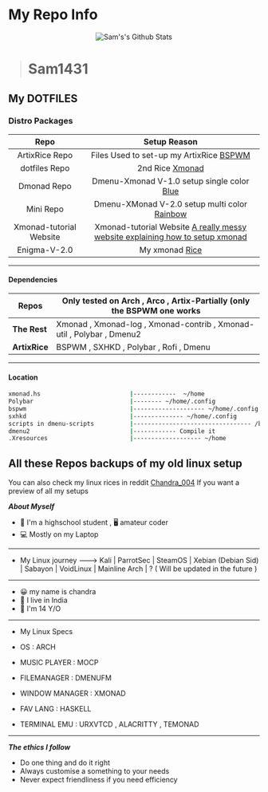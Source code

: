 # My Repo Info

<p align="center">
  <img alt="Sam's's Github Stats" src="https://github-readme-stats.vercel.app/api?username=Sam1431&show_icons=true&include_all_commits=true&hide_border=true" 
/>
<!--  <img alt="profile pic" width="195px" src="https://avatars2.githubusercontent.com/u/26059688?s=460&u=d41b000a62eab50d000c3da604d151cec27bd850&v=4" />  -->
<!--  <img src="https://github-readme-stats.anuraghazra1.vercel.app/api/top-langs/?username=Sam1431&hide=ruby,perl&hide_border=true" />  -->
</p>

> # Sam1431

## My DOTFILES

### Distro Packages
|Repo|Setup Reason|
|:---:|:---:|
|ArtixRice Repo                                      |Files Used to set-up my ArtixRice  [BSPWM](https://github.com/Sam1431/ArtixRice)|                                            
|dotfiles Repo                                       |2nd Rice [Xmonad](https://github.com/Sam1431/dotfiles)|
|Dmonad Repo                                         |Dmenu-Xmonad V-1.0 setup single color [Blue](https://github.com/Sam1431/DMonad)|                                             
|Mini Repo                                           |Dmenu-XMonad V-2.0 setup multi color [Rainbow](https://github.com/Sam1431/Mini)|                                             
|Xmonad-tutorial Website                             |Xmonad-tutorial Website [A really messy website explaining how to setup xmonad](https://sam1431.github.io/xmonad-tutorial/)|
|Enigma-V-2.0                                        | My xmonad [Rice](https://github.com/Sam1431/Enigma-V-2.0)|


****
#### Dependencies
|        Repos           |           Only tested on Arch , Arco , Artix-Partially (only the BSPWM one works             |
|------------------------|----------------------------------------------------------------------------------------------|
| **The Rest**           | Xmonad , Xmonad-log , Xmonad-contrib , Xmonad-util , Polybar , Dmenu2                        |
| **ArtixRice**          | BSPWM , SXHKD , Polybar , Rofi , Dmenu                                                       |
****

#### Location
```sh
xmonad.hs                         |------------  ~/home
Polybar                           |-------- ~/home/.config
bspwm                             |-------------------- ~/home/.config
sxhkd                             |-------------- ~/home/.config
scripts in dmenu-scripts          |--------------------------------- /bin
dmenu2                            |------------ Compile it 
.Xresources                       |------------------- ~/home

```

## All these Repos backups of my old linux setup
You can also check my linux rices in reddit [ Chandra_004](https://www.reddit.com/user/chandra_004)
If you want a preview of all my setups


***About Myself*** 
- 🏫 I'm a highschool student , 🖥️ amateur coder
- 💻 Mostly on my Laptop

****

- My Linux journey 
---> Kali 
| ParrotSec 
| SteamOS 
| Xebian (Debian Sid) 
| Sabayon 
| VoidLinux 
| Mainline Arch 
| ? ( Will be updated in the future ) 

****

- 😀 my name is chandra
- 💖 I live in India
- 👦 I'm 14 Y/O

****

- My Linux Specs

- OS : ARCH
- MUSIC PLAYER : MOCP
- FILEMANAGER :  DMENUFM
- WINDOW MANAGER : XMONAD
- FAV LANG : HASKELL
- TERMINAL EMU : URXVTCD , ALACRITTY , TEMONAD

****
 
 ***The ethics I follow***

- Do one thing and do it right  
- Always customise a something to your needs
- Never expect friendliness if you need efficiency
